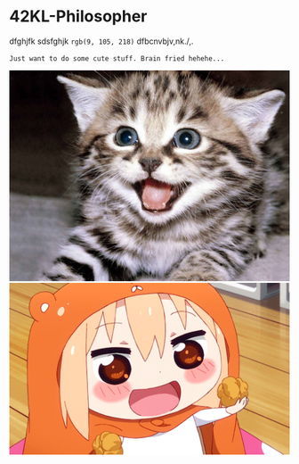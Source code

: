 # 42KL-Philosopher

dfghjfk
sdsfghjk
`rgb(9, 105, 218)`
dfbcnvbjv,nk./,.
```
Just want to do some cute stuff. Brain fried hehehe...
```
![test](images/1024px-Cute-kittens-12929201-1600-1200.jpg)
![test](images/himouto.gif)
